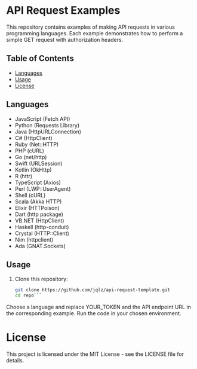 # API Request Examples

This repository contains examples of making API requests in various programming languages. Each example demonstrates how to perform a simple GET request with authorization headers.

## Table of Contents

- [Languages](#languages)
- [Usage](#usage)
- [License](#license)

## Languages

- JavaScript (Fetch API)
- Python (Requests Library)
- Java (HttpURLConnection)
- C# (HttpClient)
- Ruby (Net::HTTP)
- PHP (cURL)
- Go (net/http)
- Swift (URLSession)
- Kotlin (OkHttp)
- R (httr)
- TypeScript (Axios)
- Perl (LWP::UserAgent)
- Shell (cURL)
- Scala (Akka HTTP)
- Elixir (HTTPoison)
- Dart (http package)
- VB.NET (HttpClient)
- Haskell (http-conduit)
- Crystal (HTTP::Client)
- Nim (httpclient)
- Ada (GNAT.Sockets)

## Usage

1. Clone this repository:
   ```bash
   git clone https://github.com/jqlz/api-request-template.git
   cd repo```
Choose a language and replace YOUR_TOKEN and the API endpoint URL in the corresponding example.
Run the code in your chosen environment.

# License
This project is licensed under the MIT License - see the LICENSE file for details.
